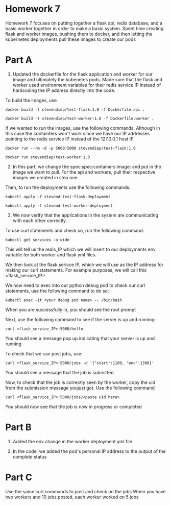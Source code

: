 # Homework 7
Homework 7 focuses on putting together a flask api, redis database, and a basic worker together in order to make a basic system. Spent time creating flask and worker images, pushing them to docker, and then letting the kubernetes deployments pull these images to create our pods

# Part A

1. Updated the dockerfile for the flask application and worker for our image and ultimately the kubenetes pods. Made sure that the flask and worker used environment variables for their redis service IP instead of hardcoding the IP address directly into the code.

To build the images, use 

```bin
docker build -t stevendiep/test-flask:1.0 -f Dockerfile.api .
```

```bin
docker build -t stevendiep/test-worker:1.0 -f Dockerfile.worker .
```

If we wanted to run the images, use the following commands. Although in this case the containters won't work since we have our IP addresses pointing to the redis service IP instead of the 127.0.0.1 host IP

```bin
docker run --rm -d -p 5000:5000 stevendiep/test-flask:1.0
```

```bin
docker run stevendiep/test-worker:1.0
```

2. In this part, we change the spec:spec:containers:image: and put in the image we want to pull. For the api and workers, pull their respective images we created in step one.

Then, to run the deployments use the following commands:

```bin
kubectl apply -f stevend-test-flask-deployment
```

```bin
kubectl apply -f stevend-test-worker-deployment
```

3. We now verify that the applications in the system are communicating with each other correctly. 

To use curl statements and check so, run the following command:

```bin
kubectl get services -o wide
```

This will tell us the redis_IP which we will insert to our deployments env variable for both worker and flask yml files.

We then look at the flask serivce IP, which we will use as the IP address for making our curl statements. For example purposes, we will call this <flask_service_IP>

We now need to exec into our python debug pod to check our curl statements, use the following command to do so:

```bin
kubectl exec -it <your debug pod name> -- /bin/bash
```

When you are successfully in, you should see the root prompt

Next, use the following command to see if the server is up and running:

```bin
curl <flask_service_IP>:5000/hello
```

You should see a message pop up indicating that your server is up and running


To check that we can post jobs, use:

```bin
curl <flask_service_IP>:5000/jobs -d '{"start":1100, "end":1300}'
```

You should see a message that the job is submitted

Now, to check that the job is correctly seen by the worker, copy the uid from the submission message youjust got. Use the following command

```bin 
curl <flask_service_IP>:5000/jobs/<paste uid here>
```

You should now see that the job is now in progress or completed

# Part B

1. Added the env change in the worker deployment yml file

2. In the code, we added the pod's personal IP address to the output of the complete status


# Part C

Use the same curl commands to post and check on the jobs
When you have two workers and 10 jobs posted, each worker worked on 5 jobs

